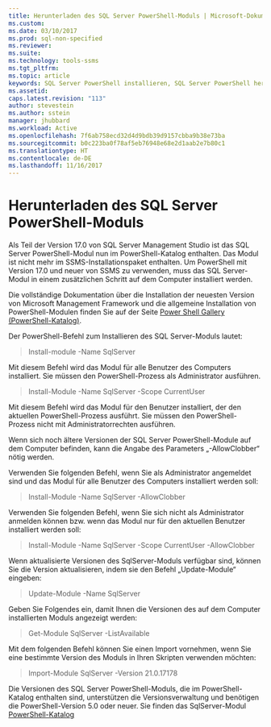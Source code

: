 ```yaml
---
title: Herunterladen des SQL Server PowerShell-Moduls | Microsoft-Dokumentation
ms.custom: 
ms.date: 03/10/2017
ms.prod: sql-non-specified
ms.reviewer: 
ms.suite: 
ms.technology: tools-ssms
ms.tgt_pltfrm: 
ms.topic: article
keywords: SQL Server PowerShell installieren, SQL Server PowerShell herunterladen
ms.assetid: 
caps.latest.revision: "113"
author: stevestein
ms.author: sstein
manager: jhubbard
ms.workload: Active
ms.openlocfilehash: 7f6ab758ecd32d4d9bdb39d9157cbba9b38e73ba
ms.sourcegitcommit: b0c223ba0f78af5eb76948e68e2d1aab2e7b80c1
ms.translationtype: HT
ms.contentlocale: de-DE
ms.lasthandoff: 11/16/2017
---
```

# <a name="download-sql-server-powershell-module"></a>Herunterladen des SQL Server PowerShell-Moduls
Als Teil der Version 17.0 von SQL Server Management Studio ist das SQL Server PowerShell-Modul nun im PowerShell-Katalog enthalten.  Das Modul ist nicht mehr im SSMS-Installationspaket enthalten. Um PowerShell mit Version 17.0 und neuer von SSMS zu verwenden, muss das SQL Server-Modul in einem zusätzlichen Schritt auf dem Computer installiert werden.

Die vollständige Dokumentation über die Installation der neuesten Version von Microsoft Management Framework und die allgemeine Installation von PowerShell-Modulen finden Sie auf der Seite [Power Shell Gallery (PowerShell-Katalog)](https://www.powershellgallery.com/).

Der PowerShell-Befehl zum Installieren des SQL Server-Moduls lautet:

> Install-module -Name SqlServer

Mit diesem Befehl wird das Modul für alle Benutzer des Computers installiert. Sie müssen den PowerShell-Prozess als Administrator ausführen.

> Install-Module -Name SqlServer -Scope CurrentUser

Mit diesem Befehl wird das Modul für den Benutzer installiert, der den aktuellen PowerShell-Prozess ausführt. Sie müssen den PowerShell-Prozess nicht mit Administratorrechten ausführen.

Wenn sich noch ältere Versionen der SQL Server PowerShell-Module auf dem Computer befinden, kann die Angabe des Parameters „-AllowClobber“ nötig werden.  

Verwenden Sie folgenden Befehl, wenn Sie als Administrator angemeldet sind und das Modul für alle Benutzer des Computers installiert werden soll:

> Install-Module -Name SqlServer -AllowClobber

Verwenden Sie folgenden Befehl, wenn Sie sich nicht als Administrator anmelden können bzw. wenn das Modul nur für den aktuellen Benutzer installiert werden soll:

> Install-Module -Name SqlServer -Scope CurrentUser -AllowClobber

Wenn aktualisierte Versionen des SqlServer-Moduls verfügbar sind, können Sie die Version aktualisieren, indem sie den Befehl „Update-Module“ eingeben:

> Update-Module -Name SqlServer

Geben Sie Folgendes ein, damit Ihnen die Versionen des auf dem Computer installierten Moduls angezeigt werden:

> Get-Module SqlServer -ListAvailable

Mit dem folgenden Befehl können Sie einen Import vornehmen, wenn Sie eine bestimmte Version des Moduls in Ihren Skripten verwenden möchten:

> Import-Module SqlServer -Version 21.0.17178

Die Versionen des SQL Server PowerShell-Moduls, die im PowerShell-Katalog enthalten sind, unterstützen die Versionsverwaltung und benötigen die PowerShell-Version 5.0 oder neuer. Sie finden das SqlServer-Modul [PowerShell-Katalog](https://www.powershellgallery.com/packages/Sqlserver/) 
